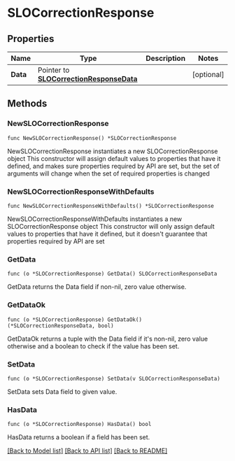 # SLOCorrectionResponse

## Properties

Name | Type | Description | Notes
------------ | ------------- | ------------- | -------------
**Data** | Pointer to [**SLOCorrectionResponseData**](SLOCorrectionResponse_data.md) |  | [optional] 

## Methods

### NewSLOCorrectionResponse

`func NewSLOCorrectionResponse() *SLOCorrectionResponse`

NewSLOCorrectionResponse instantiates a new SLOCorrectionResponse object
This constructor will assign default values to properties that have it defined,
and makes sure properties required by API are set, but the set of arguments
will change when the set of required properties is changed

### NewSLOCorrectionResponseWithDefaults

`func NewSLOCorrectionResponseWithDefaults() *SLOCorrectionResponse`

NewSLOCorrectionResponseWithDefaults instantiates a new SLOCorrectionResponse object
This constructor will only assign default values to properties that have it defined,
but it doesn't guarantee that properties required by API are set

### GetData

`func (o *SLOCorrectionResponse) GetData() SLOCorrectionResponseData`

GetData returns the Data field if non-nil, zero value otherwise.

### GetDataOk

`func (o *SLOCorrectionResponse) GetDataOk() (*SLOCorrectionResponseData, bool)`

GetDataOk returns a tuple with the Data field if it's non-nil, zero value otherwise
and a boolean to check if the value has been set.

### SetData

`func (o *SLOCorrectionResponse) SetData(v SLOCorrectionResponseData)`

SetData sets Data field to given value.

### HasData

`func (o *SLOCorrectionResponse) HasData() bool`

HasData returns a boolean if a field has been set.


[[Back to Model list]](../README.md#documentation-for-models) [[Back to API list]](../README.md#documentation-for-api-endpoints) [[Back to README]](../README.md)


